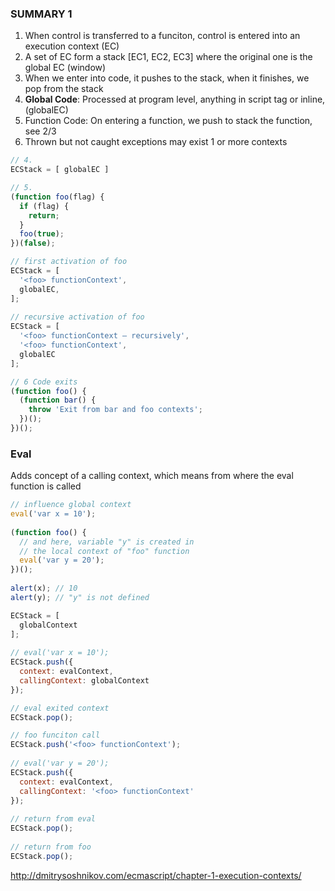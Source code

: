 ### **SUMMARY 1** 

1. When control is transferred to a funciton, control is entered into an execution context (EC)
2. A set of EC form a stack [EC1, EC2, EC3] where the original one is the global EC (window)
3. When we enter into code, it pushes to the stack, when it finishes, we pop from the stack
4. **Global Code**: Processed at program level, anything in script tag or inline, (globalEC)
5. Function Code: On entering a function, we push to stack the function, see 2/3
6. Thrown but not caught exceptions may exist 1 or more contexts

```js
// 4.
ECStack = [ globalEC ]

// 5. 
(function foo(flag) {
  if (flag) {
    return;
  }
  foo(true);
})(false);

// first activation of foo
ECStack = [
  '<foo> functionContext',
  globalEC,
];
  
// recursive activation of foo
ECStack = [
  '<foo> functionContext – recursively', 
  '<foo> functionContext',
  globalEC
];

// 6 Code exits
(function foo() {
  (function bar() {
    throw 'Exit from bar and foo contexts';
  })();
})();
```

### Eval

Adds concept of a calling context, which means from where the eval function is called

```js
// influence global context
eval('var x = 10');
 
(function foo() {
  // and here, variable "y" is created in 
  // the local context of "foo" function
  eval('var y = 20');
})();
  
alert(x); // 10
alert(y); // "y" is not defined
```

```js
ECStack = [
  globalContext
];
  
// eval('var x = 10');
ECStack.push({
  context: evalContext,
  callingContext: globalContext
});

// eval exited context
ECStack.pop(); 

// foo funciton call
ECStack.push('<foo> functionContext');
 
// eval('var y = 20');
ECStack.push({
  context: evalContext,
  callingContext: '<foo> functionContext'
});
 
// return from eval 
ECStack.pop();
 
// return from foo
ECStack.pop();
```

<http://dmitrysoshnikov.com/ecmascript/chapter-1-execution-contexts/>
